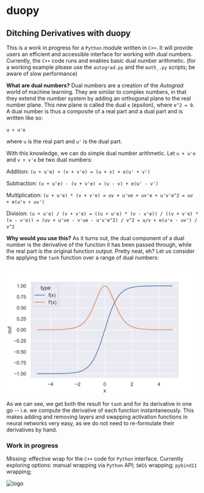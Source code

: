 # duopy
## Ditching Derivatives with duopy
This is a work in progress for a `Python` module written in `C++`. It will provide users an efficient and accessible interface for working with dual numbers. Currently, the `C++` code runs and enables basic dual number arithmetic. (for a working example please use the `autograd.py` and the `math_.py` scripts; be aware of slow performance)

**What are dual numbers?**
Dual numbers are a creation of the *Autograd* world of machine learning. They are similar to complex numbers, in that they extend the number system by adding an orthogonal plane to the real number plane. This new plane is called the dual `e` (epsilon), where `e^2 = 0`. A dual number is thus a composite of a real part and a dual part and is written like so:

`u + u'e`

where `u` is the real part and `u'` is the dual part.

With this knowledge, we can do simple dual number arithmetic. Let `u + u'e` and `v + v'e` be two dual numbers:

Addition: `(u + u'e) + (v + v'e) = (u + v) + e(u' + v')`

Subtraction: `(u + u'e) - (v + v'e) = (u - v) + e(u' - v')`

Multiplication: `(u + u'e) * (v + v'e) = uv + u've + uv'e + u'v'e^2 = uv + e(u'v + uv')`

Division: `(u + u'e) / (v + v'e) = ((u + u'e) * (v - v'e)) / ((v + v'e) * (v - v'e)) = (uv + u've - v'ue - u'v'e^2) / v^2 = u/v + e(u'v - uv') / v^2`

**Why would you use this?**
As it turns out, the dual component of a dual number is the derivative of the function it has been passed through, while the real part is the original function output. Pretty neat, eh? Let us consider the applying the `tanh` function over a range of dual numbers:

![tanh](https://github.com/BenTenmann/duopy/blob/main/dual_.png)

As we can see, we get both the result for `tanh` and for its derivative in one go -- i.e. we compute the derivative of each function instantaneously. This makes adding and removing layers and swapping activation functions in neural networks very easy, as we do not need to re-formulate their derivatives by hand.


### Work in progress
 Missing: effective wrap for the `C++` code for `Python` interface. Currently exploring options: manual wrapping via `Python` API; `SWIG` wrapping; `pybind11` wrapping;
 
![logo](https://github.com/BenTenmann/PyHMM/blob/main/outtadabox.png)

